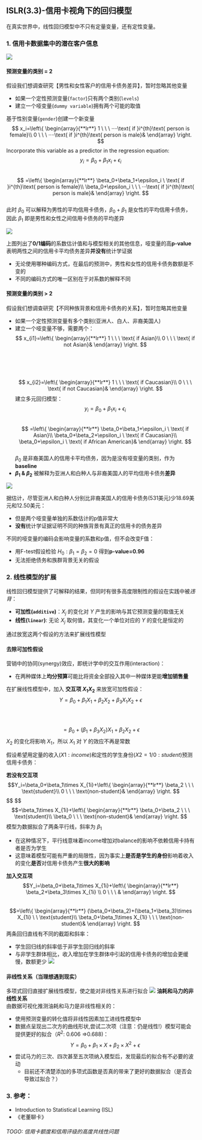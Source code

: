 ## ISLR(3.3)-信用卡视角下的回归模型
在真实世界中，线性回归模型中不只有定量变量，还有定性变量。


### 1. 信用卡数据集中的潜在客户信息
![](https://imgkr2.cn-bj.ufileos.com/e9a07b29-d84a-4dcc-8ccc-5de9c892f6f5.jpeg?UCloudPublicKey=TOKEN_8d8b72be-579a-4e83-bfd0-5f6ce1546f13&Signature=1gv5nnrnovJn2gvqPgvPjjtSK%252BQ%253D&Expires=1600854578)

#### 预测变量的类别 = 2
假设我们想调查研究【男性和女性客户的信用卡债务差异】，暂时忽略其他变量
- 如果一个定性预测变量(`factor`)只有两个类别(`levels`)
- 建立一个哑变量(`dummy variable`)拥有两个可能的取值

基于性别变量(`gender`)创建一个新变量
$$ x_i=\left\{  
\begin{array}{**lr**}  
1 \ \ \ ····\text{   if }i^{th}\text{ person is female}\\  
0 \ \ \ ····\text{   if }i^{th}\text{ person is male}&    
\end{array}  
\right.  
$$
Incorporate this variable as a predictor in the regression equation:
$$y_i=\beta_0+\beta_1x_i+\epsilon_i$$
$$ \ $$
$$ =\left\{  
\begin{array}{**lr**}  
\beta_0+\beta_1+\epsilon_i \ \text{   if }i^{th}\text{ person is female}\\  
\beta_0+\epsilon_i \ \ \ ···\text{   if }i^{th}\text{ person is male}&    
\end{array}  
\right.  
$$  
此时 $\beta_0$ 可以解释为男性的平均信用卡债务，$\beta_0+\beta_1$ 是女性的平均信用卡债务，因此 $\beta_1$ 即是男性和女性之间信用卡债务的平均差异

![](https://imgkr2.cn-bj.ufileos.com/c2412515-a9eb-45af-94a9-8c8b06689db7.jpeg?UCloudPublicKey=TOKEN_8d8b72be-579a-4e83-bfd0-5f6ce1546f13&Signature=ljCgT%252B93RenLzYCl8vFfNzsruCY%253D&Expires=1600854437)


上图列出了**0/1编码**的系数估计值和与模型相关的其他信息，哑变量的高**p-value**表明两性之间的信用卡平均债务差异**并没有**统计学证据
- 无论使用哪种编码方式，在最后的预测中，男性和女性的信用卡债务数额是不变的
- 不同的编码方式的唯一区别在于对系数的解释不同

#### 预测变量的类别 > 2
假设我们想调查研究【不同种族背景和信用卡债务的关系】，暂时忽略其他变量
- 如果一个定性预测变量有多个类别(亚洲人、白人、非裔美国人)
- 建立一个哑变量不够，需要两个：
$$ x_{i1}=\left\{  
\begin{array}{**lr**}  
1 \ \ \ \text{   if Asian}\\  
0 \ \ \ \text{   if not Asian}&    
\end{array}  
\right.  
$$  
$$ \ $$  
$$ x_{i2}=\left\{  
\begin{array}{**lr**}  
1 \ \ \ \text{   if  Caucasian}\\  
0 \ \ \ \text{   if not Caucasian}&    
\end{array}  
\right.  
$$
建立多元回归模型：
$$y_i=\beta_0+\beta_1x_i+\epsilon_i$$
$$ \ $$
$$ =\left\{  
\begin{array}{**lr**}  
\beta_0+\beta_1+\epsilon_i \ \text{   if Asian}\\
\beta_0+\beta_2+\epsilon_i \ \text{   if Caucasian}\\  
\beta_0+\epsilon_i \ \text{   if African American}&    
\end{array}  
\right.  
$$  
$\beta_0$ 是非裔美国人的信用卡平均债务，因为是没有哑变量的类别，作为**baseline**
- **$\beta_1$ & $\beta_2$** 被解释为亚洲人和白种人与非裔美国人的平均信用卡债务**差异**

![](https://imgkr2.cn-bj.ufileos.com/c6ecd4f4-dcd4-427b-8553-d824792ebbcf.jpeg?UCloudPublicKey=TOKEN_8d8b72be-579a-4e83-bfd0-5f6ce1546f13&Signature=DwgpEO7Jl3vDSs9zJgYdGSQ5FbA%253D&Expires=1600854310)


据估计，尽管亚洲人和白种人分别比非裔美国人的信用卡债务(531美元)少18.69美元和12.50美元：
- 但是两个哑变量单独的系数估计的p值非常大
- **没有**统计学证据证明不同的种族背景有真正的信用卡的债务差异

不同的哑变量的编码会影响变量的系数和p值，但不会改变F值：
- 用F-test假设检验 $H_0: \beta_1=\beta_2=0$ 得到**p-value=0.96**
- 无法拒绝债务和族群背景无关的假设


### 2. 线性模型的扩展
线性回归模型提供了可解释的结果，但同时有很多高度限制性的假设在实践中被*违背*：
- **可加性(`additive`)**：$X_j$ 的变化对 $Y$ 产生的影响与其它预测变量的取值无关
- **线性(`linear`)**: 无论 $X_j$ 取何值，其变化一个单位对应的 $Y$ 的变化是恒定的

通过放宽这两个假设的方法来扩展线性模型
#### 去除可加性假设
营销中的协同(synergy)效应，即统计学中的交互作用(interaction)：
- 在两种媒体上**均分预算**可能比将资金全部投入其中一种媒体更能**增加销售量**

在扩展线性模型中，加入 **交互项 $X_1X_2$** 来放宽可加性假设：
$$Y=\beta_0+\beta_1X_1+\beta_2X_2+\beta_3X_1X_2+\epsilon$$
$$ \ $$  
$$=\beta_0+(\beta_1+\beta_3X_2)X_1+\beta_2X_2+\epsilon$$
$X_2$ 的变化将影响 $X_1$，所以 $X_1$ 对 $Y$ 的效应不再是常数

假设希望用定量的收入($X1:income$)和定性的学生身份($X2=1/0:student$)预测信用卡债务：

**若没有交互项**
$$Y_i=\beta_0+\beta_1\times X_{1i}+\left\{  
\begin{array}{**lr**}  
\beta_2 \ \ \ \text{student}\\  
0 \ \ \ \text{non-student}&    
\end{array}  
\right.  $$
$$ \$$
$$=\beta_1\times X_{1i}+\left\{  
\begin{array}{**lr**}  
\beta_0+\beta_2 \ \ \ \text{student}\\  
\beta_0 \ \ \ \text{non-student}&    
\end{array}  
\right.  $$
模型为数据拟合了两条平行线，斜率为 $\beta_1$
- 在这种情况下，平行线意味着income增加对balance的影响不依赖信用卡持有者是否为学生
- 这意味着模型可能有严重的局限性，因为事实上**是否是学生的身份**影响着收入的变化**是否**对信用卡债务产生**很大的影响**

**加入交互项**
$$Y_i=\beta_0+\beta_1\times X_{1i}+\left\{  
\begin{array}{**lr**}  
\beta_2+\beta_3\times X_{1i}  \\  
0 \ \ \ &    
\end{array}  
\right.  $$
$$ \ $$
$$=\left\{  
\begin{array}{**lr**}  
(\beta_0+\beta_2)+(\beta_1+\beta_3)\times X_{1i} \ \ \text{student}\\  
\beta_0+\beta_1\times X_{1i} \ \ \ \text{non-student}&    
\end{array}  
\right.  $$
两条回归直线有不同的截距和斜率：
- 学生回归线的斜率低于非学生回归线的斜率
- 与非学生群体相比，收入增加在学生群体中引起的信用卡债务的增加会更缓慢，数额更少
![](https://imgkr2.cn-bj.ufileos.com/ecf65b93-324e-4b79-90ec-82f0fed8e3ed.jpeg?UCloudPublicKey=TOKEN_8d8b72be-579a-4e83-bfd0-5f6ce1546f13&Signature=9%252Bjykvv6Z%252FwrHYH%252FxgiBWVEgOj4%253D&Expires=1600854177)

#### 非线性关系（当理想遇到现实）
多项式回归直接扩展线性模型，使之能对非线性关系进行拟合
![](https://imgkr2.cn-bj.ufileos.com/4e36bb6a-aa4e-4cbe-96ff-1a86abd3465d.jpeg?UCloudPublicKey=TOKEN_8d8b72be-579a-4e83-bfd0-5f6ce1546f13&Signature=OERREpdZUiSLYGpsmZcHvJfwcDQ%253D&Expires=1600856375)
**油耗和马力的非线性关系**  
由数据可视化推测油耗和马力是非线性相关的：
- 使用预测变量的转化值将非线性因素加工进线性模型中
- 数据点呈现出二次方的曲线形状,尝试二次项（注意：仍是线性!）模型可能会提供更好的拟合（$R^2$: 0.606 =>0.688)：
$$Y=\beta_0+\beta_1\times X+\beta_2\times X^2 +\epsilon$$
- 尝试马力的三次、四次甚至五次项纳入模型后，发现最后的拟合有不必要的波动
  - 目前还不清楚添加的多项式函数是否真的带来了更好的数据拟合（是否会导致过拟合？）



### 3. 参考：
- Introduction to Statistical Learning (ISL)
- 《老董聊卡》

###### TOGO: 信用卡额度和信用评级的高度共线性问题
